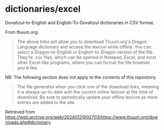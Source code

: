 # dictionaries/excel 

Dovahzul-to-English and English-To-Dovahzul dictionaries in CSV format. 

From thuum.org: 

> The above links will allow you to download Thuum.org's Dragon Language dictionary and access the lexicon while offline. You can select a Dragon-to-English or English-to-Dragon version of the file. They're .csv files, which can be opened in Notepad, Excel, and most other Excel-like programs, where you can format the file however you'd like.

NB: The following section does not apply to the contents of this repository. 

> The file generates when you click one of the download links, meaning it is always up-to-date with the current online lexicon at the time of download. Be sure to periodically update your offline lexicon as more entries are added to the site. 

Retrieved from https://web.archive.org/web/20240121002703/https://www.thuum.org/downloads.php#dictionary. 